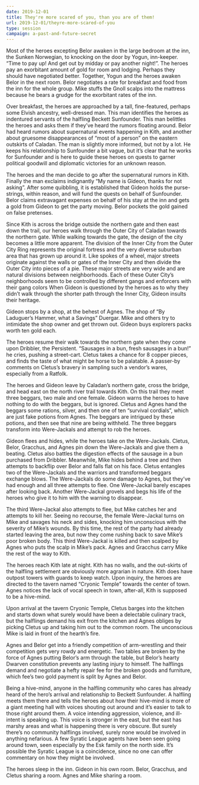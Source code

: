 ```yaml
---
date: 2019-12-01
title: They're more scared of you, than you are of them!
url: 2019-12-01/theyre-more-scared-of-you
type: session
campaign: a-past-and-future-secret
---
```


Most of the heroes excepting Belor awaken in the large bedroom at the inn, the Sunken Norwegian, to knocking on the door by Yogun, inn-keeper. “Time to pay up! And get out by midday or pay another night!”. The heroes pay an exorbitant amount of gold for room and lodging. Perhaps they should have negotiated better. Together, Yogun and the heroes awaken Belor in the next room. Belor negotiates a rate for breakfast and food from the inn for the whole group. Mike stuffs the Gnoll scalps into the mattress because he bears a grudge for the exorbitant rates of the inn.
	
Over breakfast, the heroes are approached by a tall, fine-featured, perhaps some Elvish ancestry, well-dressed man. This man identifies the heroes as indentured servants of the halfling Beckett Sunfounder. This man belittles the heroes and asks them if they’ve heard the rumors floating around. Belor had heard rumors about supernatural events happening in Kith, and another about gruesome disappearances of “most of a person” on the eastern outskirts of Caladan. The man is slightly more informed, but not by a lot. He keeps his relationship to Sunfounder a bit vague, but it’s clear that he works for Sunfounder and is here to guide these heroes on quests to garner political goodwill and diplomatic victories for an unknown reason.

The heroes and the man decide to go after the supernatural rumors in Kith. Finally the man exclaims indignantly “My name is Gideon, thanks for not asking”. After some quibbling, it is established that Gideon holds the purse-strings, within reason, and will fund the quests on behalf of Sunfounder. Belor claims extravagant expenses on behalf of his stay at the inn and gets a gold from Gideon to get the party moving. Belor pockets the gold gained on false pretenses.

Since Kith is across the bridge outside the northern gate and then east down the trail, our heroes walk through the Outer City of Caladan towards the northern gate. While walking towards the gate, the design of the city becomes a little more apparent. The division of the Inner City from the Outer City Ring represents the original fortress and the very diverse suburban area that has grown up around it. Like spokes of a wheel, major streets originate against the walls or gates of the Inner City and then divide the Outer City into pieces of a pie. These major streets are very wide and are natural divisions between neighborhoods. Each of these Outer City’s neighborhoods seem to be controlled by different gangs and enforcers with their gang colors  When Gideon is questioned by the heroes as to why they didn’t walk through the shorter path through the Inner City, Gideon insults their heritage.

Gideon stops by a shop, at the behest of Agnes. The shop of “By Laduguer’s Hammer, what a Savings” Duergar.  Mike and others try to intimidate the shop owner and get thrown out. Gideon buys explorers packs worth ten gold each.

The heroes resume their walk towards the northern gate when they come upon Dribbler, the Persistent. “Sausages in a bun, fresh sausages in a bun!” he cries, pushing a street-cart. Cletus takes a chance for 8 copper pieces, and finds the taste of what might be horse to be palatable. A passer-by comments on Cletus’s bravery in sampling such a vendor’s wares, especially from a Ratfolk.

The heroes and Gideon leave by Caladan’s northern gate, cross the bridge, and head east on the north river trail towards Kith. On this trail they meet three beggars, two male and one female. Gideon warns the heroes to have nothing to do with the beggars, but is ignored. Cletus and Agnes hand the beggars some rations, silver, and then one of ten “survival cordials”, which are just fake potions from Agnes. The beggars are intrigued by these potions, and then see that nine are being withheld. The three beggars transform into Were-Jackals and attempt to rob the heroes.

Gideon flees and hides, while the heroes take on the Were-Jackals. Cletus, Belor, Gracchus, and Agnes pin down the Were-Jackals and give them a beating. Cletus also battles the digestion effects of the sausage in a bun purchased from Dribbler. Meanwhile, Mike hides behind a tree and then attempts to backflip over Belor and falls flat on his face. Cletus entangles two of the Were-Jackals and the warriors and transformed beggars exchange blows. The Were-Jackals do some damage to Agnes, but they’ve had enough and all three attempts to flee. One Were-Jackal barely escapes after looking back. Another Were-Jackal grovels and begs his life of the heroes who give it to him with the warning to disappear.

The third Were-Jackal also attempts to flee, but Mike catches her and attempts to kill her. Seeing no recourse, the female Were-Jackal turns on Mike and savages his neck and sides, knocking him unconscious with the severity of Mike’s wounds. By this time, the rest of the party had already started leaving the area, but now they come rushing back to save Mike’s poor broken body. This third Were-Jackal is killed and then scalped by Agnes who puts the scalp in Mike’s pack. Agnes and Gracchus carry Mike the rest of the way to Kith.

The heroes reach Kith late at night. Kith has no walls, and the out-skirts of the halfling settlement are obviously more agrarian in nature. Kith does have outpost towers with guards to keep watch.  Upon inquiry, the heroes are directed to the tavern named “Cryonic Temple” towards the center of town.  Agnes notices the lack of vocal speech in town, after-all, Kith is supposed to be a hive-mind.

Upon arrival at the tavern Cryonic Temple, Cletus barges into the kitchen and starts down what surely would have been a delectable culinary track, but the halflings demand his exit from the kitchen and Agnes obliges by picking Cletus up and taking him out to the common room. The unconscious Mike is laid in front of the hearth’s fire.

Agnes and Belor get into a friendly competition of arm-wrestling and their competition gets very rowdy and energetic. Two tables are broken by the force of Agnes putting Belor’s arm through the table, but Belor’s hearty Dwarven constitution prevents any lasting injury to himself. The halflings demand and negotiate a hefty repair fee for the broken goods and furniture, which fee’s two gold payment is split by Agnes and Belor.

Being a hive-mind, anyone in the halfling community who cares has already heard of the hero’s arrival and relationship to Beckett Sunfounder. A halfling meets them there and tells the heroes about how their hive-mind is more of a giant meeting hall with voices shouting out around and it’s easier to talk to those right around them. A voice intending aggression, violence, and ill-intent is speaking up. This voice is stronger in the east, but the east has marshy areas and what is happening there is very obscure. But surely there’s no community halflings involved, surely none would be involved in anything nefarious. A few Syratic League agents have been seen going around town, seen especially by the Esk family on the north side. It’s possible the Syratic League is a coincidence, since no one can offer commentary on how they might be involved.

The heroes sleep in the inn. Gideon in his own room. Belor, Gracchus, and Cletus sharing a room. Agnes and Mike sharing a room.
